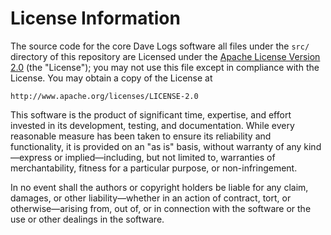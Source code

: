 # License Information

The source code for the core Dave Logs software all files under the `src/` directory of this repository 
are Licensed under the [Apache License Version 2.0](https://www.apache.org/licenses/LICENSE-2.0) (the "License"); 
you may not use this file except in compliance with the License. 
You may obtain a copy of the License at

    http://www.apache.org/licenses/LICENSE-2.0

This software is the product of significant time, expertise, and effort invested in its
development, testing, and documentation. While every reasonable measure has been taken to 
ensure its reliability and functionality, it is provided on an "as is" basis, without 
warranty of any kind—express or implied—including, but not limited to, warranties of 
merchantability, fitness for a particular purpose, or non-infringement.

In no event shall the authors or copyright
holders be liable for any claim, damages, or other liability—whether in an action of
contract, tort, or otherwise—arising from, out of, or in connection with the software or
the use or other dealings in the software.